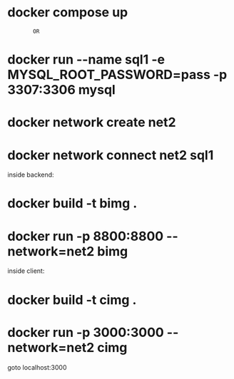 # docker compose up

			OR							

# docker run --name sql1 -e MYSQL_ROOT_PASSWORD=pass -p 3307:3306  mysql
# docker network create net2
# docker network connect net2 sql1
inside backend:
# 	docker build -t bimg .
#	docker run -p 8800:8800 --network=net2 bimg
inside client:
#	docker build -t cimg .
#	docker run -p 3000:3000 --network=net2 cimg
goto localhost:3000
